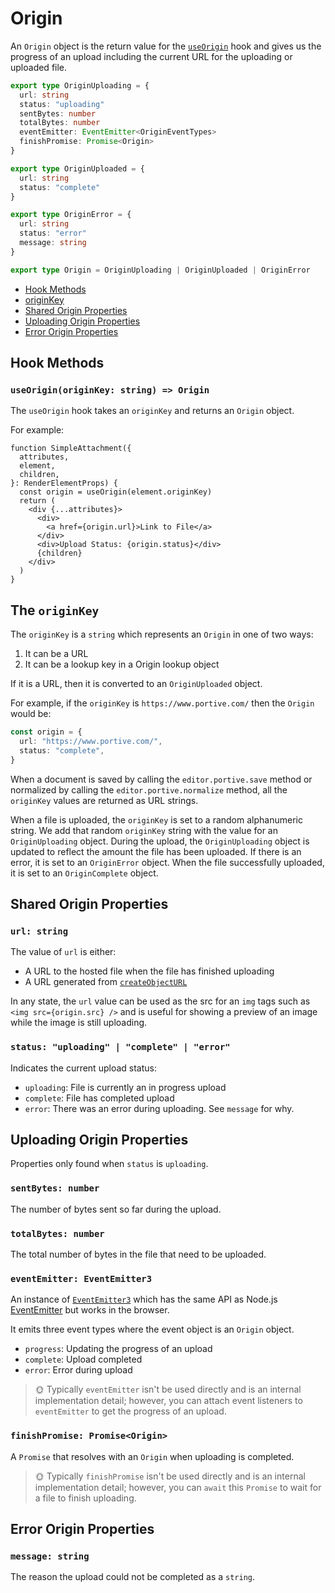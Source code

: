 # Origin

An `Origin` object is the return value for the [`useOrigin`](./use-origin.md) hook and gives us the progress of an upload including the current URL for the uploading or uploaded file.

```ts
export type OriginUploading = {
  url: string
  status: "uploading"
  sentBytes: number
  totalBytes: number
  eventEmitter: EventEmitter<OriginEventTypes>
  finishPromise: Promise<Origin>
}

export type OriginUploaded = {
  url: string
  status: "complete"
}

export type OriginError = {
  url: string
  status: "error"
  message: string
}

export type Origin = OriginUploading | OriginUploaded | OriginError
```

- [Hook Methods](#hook-methods)
- [originKey](#origin-key)
- [Shared Origin Properties](#properties)
- [Uploading Origin Properties](#properties)
- [Error Origin Properties](#properties)

## Hook Methods

### `useOrigin(originKey: string) => Origin`

The `useOrigin` hook takes an `originKey` and returns an `Origin` object.

For example:

```tsx
function SimpleAttachment({
  attributes,
  element,
  children,
}: RenderElementProps) {
  const origin = useOrigin(element.originKey)
  return (
    <div {...attributes}>
      <div>
        <a href={origin.url}>Link to File</a>
      </div>
      <div>Upload Status: {origin.status}</div>
      {children}
    </div>
  )
}
```

## The `originKey`

The `originKey` is a `string` which represents an `Origin` in one of two ways:

1. It can be a URL
2. It can be a lookup key in a Origin lookup object

If it is a URL, then it is converted to an `OriginUploaded` object.

For example, if the `originKey` is `https://www.portive.com/` then the `Origin` would be:

```ts
const origin = {
  url: "https://www.portive.com/",
  status: "complete",
}
```

When a document is saved by calling the `editor.portive.save` method or normalized by calling the `editor.portive.normalize` method, all the `originKey` values are returned as URL strings.

When a file is uploaded, the `originKey` is set to a random alphanumeric string. We add that random `originKey` string with the value for an `OriginUploading` object. During the upload, the `OriginUploading` object is updated to reflect the amount the file has been uploaded. If there is an error, it is set to an `OriginError` object. When the file successfully uploaded, it is set to an `OriginComplete` object.

## Shared Origin Properties

### `url: string`

The value of `url` is either:

- A URL to the hosted file when the file has finished uploading
- A URL generated from [`createObjectURL`](https://developer.mozilla.org/en-US/docs/Web/API/URL/createObjectURL)

In any state, the `url` value can be used as the src for an `img` tags such as `<img src={origin.src} />` and is useful for showing a preview of an image while the image is still uploading.

### `status: "uploading" | "complete" | "error"`

Indicates the current upload status:

- `uploading`: File is currently an in progress upload
- `complete`: File has completed upload
- `error`: There was an error during uploading. See `message` for why.

## Uploading Origin Properties

Properties only found when `status` is `uploading`.

### `sentBytes: number`

The number of bytes sent so far during the upload.

### `totalBytes: number`

The total number of bytes in the file that need to be uploaded.

### `eventEmitter: EventEmitter3`

An instance of [`EventEmitter3`](https://github.com/primus/eventemitter3) which has the same API as Node.js [EventEmitter](https://nodejs.org/api/events.html#class-eventemitter) but works in the browser.

It emits three event types where the event object is an `Origin` object.

- `progress`: Updating the progress of an upload
- `complete`: Upload completed
- `error`: Error during upload

> 🌞 Typically `eventEmitter` isn't be used directly and is an internal implementation detail; however, you can attach event listeners to `eventEmitter` to get the progress of an upload.

### `finishPromise: Promise<Origin>`

A `Promise` that resolves with an `Origin` when uploading is completed.

> 🌞 Typically `finishPromise` isn't be used directly and is an internal implementation detail; however, you can `await` this `Promise` to wait for a file to finish uploading.

## Error Origin Properties

### `message: string`

The reason the upload could not be completed as a `string`.

